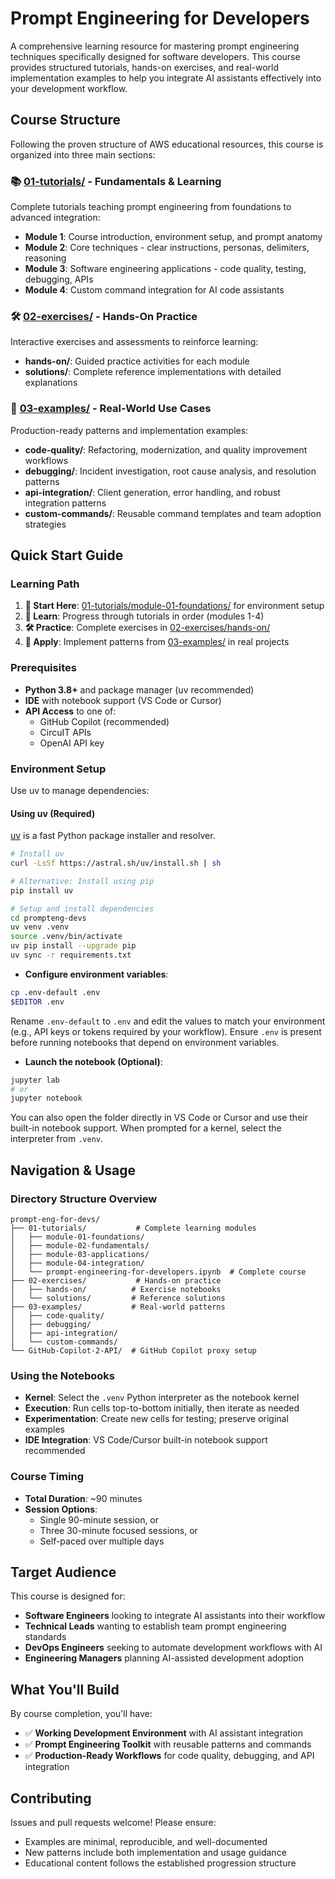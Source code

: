 # Prompt Engineering for Developers

A comprehensive learning resource for mastering prompt engineering techniques specifically designed for software developers. This course provides structured tutorials, hands-on exercises, and real-world implementation examples to help you integrate AI assistants effectively into your development workflow.

## Course Structure

Following the proven structure of AWS educational resources, this course is organized into three main sections:

### 📚 [01-tutorials/](./01-tutorials/) - Fundamentals & Learning
Complete tutorials teaching prompt engineering from foundations to advanced integration:
- **Module 1**: Course introduction, environment setup, and prompt anatomy
- **Module 2**: Core techniques - clear instructions, personas, delimiters, reasoning  
- **Module 3**: Software engineering applications - code quality, testing, debugging, APIs
- **Module 4**: Custom command integration for AI code assistants

### 🛠️ [02-exercises/](./02-exercises/) - Hands-On Practice
Interactive exercises and assessments to reinforce learning:
- **hands-on/**: Guided practice activities for each module
- **solutions/**: Complete reference implementations with detailed explanations

### 🎯 [03-examples/](./03-examples/) - Real-World Use Cases  
Production-ready patterns and implementation examples:
- **code-quality/**: Refactoring, modernization, and quality improvement workflows
- **debugging/**: Incident investigation, root cause analysis, and resolution patterns
- **api-integration/**: Client generation, error handling, and robust integration patterns
- **custom-commands/**: Reusable command templates and team adoption strategies

## Quick Start Guide

### Learning Path
1. **🎯 Start Here**: [01-tutorials/module-01-foundations/](./01-tutorials/module-01-foundations/) for environment setup
2. **📖 Learn**: Progress through tutorials in order (modules 1-4)  
3. **🛠️ Practice**: Complete exercises in [02-exercises/hands-on/](./02-exercises/hands-on/)
4. **🎯 Apply**: Implement patterns from [03-examples/](./03-examples/) in real projects

### Prerequisites
- **Python 3.8+** and package manager (uv recommended)
- **IDE** with notebook support (VS Code or Cursor)
- **API Access** to one of:
  - GitHub Copilot (recommended)
  - CircuIT APIs
  - OpenAI API key

### Environment Setup

Use uv to manage dependencies:

#### Using uv (Required)

[uv](https://github.com/astral-sh/uv) is a fast Python package installer and resolver.

```bash
# Install uv
curl -LsSf https://astral.sh/uv/install.sh | sh

# Alternative: Install using pip
pip install uv

# Setup and install dependencies
cd prompteng-devs
uv venv .venv
source .venv/bin/activate
uv pip install --upgrade pip
uv sync -r requirements.txt
```

- **Configure environment variables**:

```bash
cp .env-default .env
$EDITOR .env
```

Rename `.env-default` to `.env` and edit the values to match your environment (e.g., API keys or tokens required by your workflow). Ensure `.env` is present before running notebooks that depend on environment variables.

- **Launch the notebook (Optional)**:

```bash
jupyter lab
# or
jupyter notebook
```

You can also open the folder directly in VS Code or Cursor and use their built-in notebook support. When prompted for a kernel, select the interpreter from `.venv`.

## Navigation & Usage

### Directory Structure Overview
```
prompt-eng-for-devs/
├── 01-tutorials/           # Complete learning modules
│   ├── module-01-foundations/
│   ├── module-02-fundamentals/  
│   ├── module-03-applications/
│   ├── module-04-integration/
│   └── prompt-engineering-for-developers.ipynb  # Complete course
├── 02-exercises/           # Hands-on practice
│   ├── hands-on/          # Exercise notebooks  
│   └── solutions/         # Reference solutions
├── 03-examples/           # Real-world patterns
│   ├── code-quality/
│   ├── debugging/
│   ├── api-integration/
│   └── custom-commands/
└── GitHub-Copilot-2-API/  # GitHub Copilot proxy setup
```

### Using the Notebooks
- **Kernel**: Select the `.venv` Python interpreter as the notebook kernel
- **Execution**: Run cells top-to-bottom initially, then iterate as needed  
- **Experimentation**: Create new cells for testing; preserve original examples
- **IDE Integration**: VS Code/Cursor built-in notebook support recommended

### Course Timing
- **Total Duration**: ~90 minutes
- **Session Options**: 
  - Single 90-minute session, or
  - Three 30-minute focused sessions, or  
  - Self-paced over multiple days

## Target Audience

This course is designed for:
- **Software Engineers** looking to integrate AI assistants into their workflow
- **Technical Leads** wanting to establish team prompt engineering standards
- **DevOps Engineers** seeking to automate development workflows with AI
- **Engineering Managers** planning AI-assisted development adoption

## What You'll Build

By course completion, you'll have:
- ✅ **Working Development Environment** with AI assistant integration
- ✅ **Prompt Engineering Toolkit** with reusable patterns and commands  
- ✅ **Production-Ready Workflows** for code quality, debugging, and API integration

## Contributing

Issues and pull requests welcome! Please ensure:
- Examples are minimal, reproducible, and well-documented
- New patterns include both implementation and usage guidance
- Educational content follows the established progression structure


